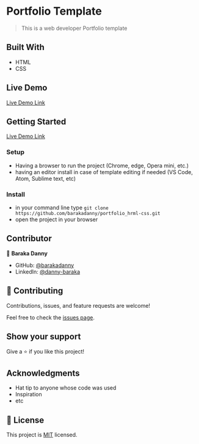 # Portfolio Template

> This is a web developer Portfolio template

## Built With

- HTML
- CSS

## Live Demo 



[Live Demo Link](https://barakadanny.github.io/portfolio_html-css/)

## Getting Started

[Live Demo Link](https://barakadanny.github.io/portfolio_html-css/)


### Setup

- Having a browser to run the project (Chrome, edge, Opera mini, etc.)
- having an editor install in case of template editing if needed (VS Code, Atom, Sublime text, etc)

### Install

- in your command line type `git clone https://github.com/barakadanny/portfolio_hrml-css.git`
- open the project in your browser

## Contributor

👤 **Baraka Danny**

- GitHub: [@barakadanny](https://github.com/barakadanny)
- LinkedIn: [@danny-baraka](https://www.linkedin.com/in/danny-baraka-589156169/)

## 🤝 Contributing

Contributions, issues, and feature requests are welcome!

Feel free to check the [issues page](https://github.com/barakadanny/portfolio_hrml-css/issues).

## Show your support

Give a ⭐️ if you like this project!

## Acknowledgments

- Hat tip to anyone whose code was used
- Inspiration
- etc

## 📝 License

This project is [MIT](./MIT.md) licensed.
